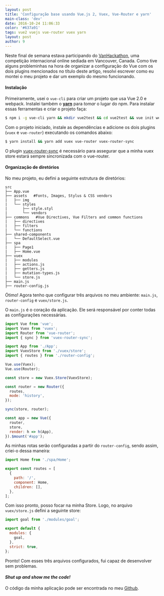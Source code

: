 ```yaml
---
layout: post
title: 'Configuração base usando Vue.js 2, Vuex, Vue-Router e yarn'
main-class: 'dev'
date: 2016-10-24 11:06:33 
color: '#637a91'
tags: vue2 vuejs vue-router vuex yarn
layout: post
author: 9
---
```


Neste final de semana estava participando do [VanHackathon](https://www.vanhack.com/hackathon), uma competição internacional online sediada em Vancouver, Canada. Como tive alguns probleminhas na hora de organizar a configuração do Vue com os dois plugins mencionados no título deste artigo, resolvi escrever como eu montei o meu projeto e dar um exemplo do mesmo funcionando.

#### Instalação

Primeiramente, usei o `vue-cli` para criar um projeto que usa Vue 2.0 e webpack. Instalei também o **[yarn](https://code.facebook.com/posts/1840075619545360)** para *tomar* o lugar do npm. Para instalar essas ferramentas e criar o projeto faça:

```bash
$ npm i -g vue-cli yarn && mkdir vue2test && cd vue2test && vue init webpack
```

Com o projeto iniciado, instale as dependências e adicione os dois plugins (`vuex` e `vue-router`) executando os comandos abaixo:

```bash
$ yarn install && yarn add vuex vue-router vuex-router-sync
```

O plugin [vuex-router-sync](https://github.com/vuejs/vuex-router-sync) é necessário para assegurar que a minha vuex store estará sempre sincronizada com o vue-router.

#### Organização de diretórios
No meu projeto, eu defini a seguinte estrutura de diretórios:

```
src
├── App.vue
├── assets   #Fonts, Images, Stylus & CSS vendors
|   ├── img
|   └── styles
|       ├── style.styl
|       └── vendors
├── commons   #Vue Directives, Vue Filters and common functions
|   ├── directives
|   ├── filters
|   └── functions
├── shared-components
|   └── DefaultSelect.vue
├── spa
|   ├── Page1
|   ├── Home.vue
├── vuex
|   ├── modules
|   ├── actions.js
|   ├── getters.js
|   ├── mutation-types.js
|   └── store.js
├── main.js
├── router-config.js
```

Ótimo! Agora tenho que configurar três arquivos no meu ambiente: `main.js`, `router-config` e `vuex/store.js`.

O `main.js` é o coração da aplicação. Ele será responsável por conter todas as configurações necessárias.

```javascript
import Vue from 'vue';
import Vuex from 'vuex';
import Router from 'vue-router';
import { sync } from 'vuex-router-sync';

import App from './App';
import VuexStore from './vuex/store';
import { routes } from './router-config';

Vue.use(Vuex);
Vue.use(Router);

const store = new Vuex.Store(VuexStore);

const router = new Router({
  routes,
  mode: 'history',
});

sync(store, router);

const app = new Vue({
  router,
  store,
  render: h => h(App),
}).$mount('#app');
```

As minhas rotas serão configuradas a partir do `router-config`, sendo assim, criei-o dessa maneira:

```javascript
import Home from './spa/Home';

export const routes = [
  {
    path: '/',
    component: Home,
    children: [],
  },
];
```

Com isso pronto, posso focar na minha Store. Logo, no arquivo `vuex/store.js` defini a seguinte store:

```javascript
import goal from './modules/goal';

export default {
  modules: {
    goal,
  },
  strict: true,
};
```

Pronto! Com esses três arquivos configurados, fui capaz de desenvolver sem problemas.

#### *Shut up and show me the code!*

O código da minha aplicação pode ser encontrada no meu [Github](https://github.com/pablohpsilva/Goal).
